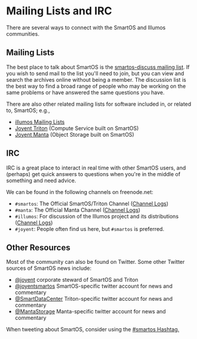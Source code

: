 # Mailing Lists and IRC

There are several ways to connect with the SmartOS and Illumos
communities.

## Mailing Lists

The best place to talk about SmartOS is the [smartos-discuss mailing
list](https://smartos.topicbox.com/groups/smartos-discuss). If you wish
to send mail to the list you'll need to join, but you can view and
search the archives online without being a member. The discussion list
is the best way to find a broad range of people who may be working on
the same problems or have answered the same questions you have.

There are also other related mailing lists for software included in, or
related to, SmartOS; e.g.,

- [illumos Mailing Lists](https://illumos.org/docs/community/lists/)
- [Joyent Triton](https://smartdatacenter.topicbox.com/groups/sdc-discuss)
  (Compute Service built on SmartOS)
- [Joyent Manta](https://mantastorage.topicbox.com/groups/manta-discuss)
  (Object Storage built on SmartOS)

## IRC

IRC is a great place to interact in real time with other SmartOS users,
and (perhaps) get quick answers to questions when you're in the middle
of something and need advice.

We can be found in the following channels on freenode.net:

- `#smartos`: The Official SmartOS/Triton Channel
  ([Channel Logs](http://echelog.com/logs/browse/smartos))
- `#manta`: The Official Manta Channel
  ([Channel Logs](http://echelog.com/logs/browse/manta))
- `#illumos`: For discussion of the Illumos project and its
  distributions ([Channel Logs](http://echelog.com/logs/browse/illumos))
- `#joyent`: People often find us here, but `#smartos` is preferred.

## Other Resources

Most of the community can also be found on Twitter. Some other Twitter
sources of SmartOS news include:

- [@joyent](https://twitter.com/joyent) corporate steward of SmartOS and Triton
- [@joyentsmartos](https://twitter.com/joyentsmartos) SmartOS-specific
  twitter account for news and commentary
- [@SmartDataCenter](https://twitter.com/SmartDataCenter) Triton-specific
  twitter account for news and commentary
- [@MantaStorage](https://twitter.com/MantaStorage) Manta-specific
  twitter account for news and commentary

When tweeting about SmartOS, consider using the
[#smartos Hashtag.](https://twitter.com/#!/search/?q=%23smartos)
